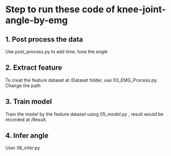 # Step to run these code of knee-joint-angle-by-emg

## 1. Post process the data 
Use post_process.py to add time, tune the angle
## 2. Extract feature
To creat the feature dataset at /Dataset folder, use 03_EMG_Process.py. Change the path 
## 3. Train model
Train the model by the feature dataset using 05_model.py , result would be recorded at /Result. 
## 4. Infer angle 
User 06_infer.py
